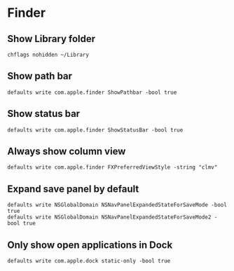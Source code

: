 # Finder

## Show Library folder

```
chflags nohidden ~/Library
```

## Show path bar

```
defaults write com.apple.finder ShowPathbar -bool true
```

## Show status bar

```
defaults write com.apple.finder ShowStatusBar -bool true
```

## Always show column view

```
defaults write com.apple.finder FXPreferredViewStyle -string "clmv"
```

## Expand save panel by default

```
defaults write NSGlobalDomain NSNavPanelExpandedStateForSaveMode -bool true
defaults write NSGlobalDomain NSNavPanelExpandedStateForSaveMode2 -bool true
```

## Only show open applications in Dock

```
defaults write com.apple.dock static-only -bool true
```

